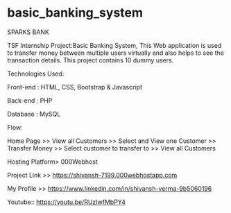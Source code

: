 # basic_banking_system
SPARKS BANK

TSF Internship Project:Basic Banking System, This Web application is used to transfer money between multiple users virtually and also helps to see the transaction details. This project contains 10 dummy users.

Technologies Used:

Front-end : HTML, CSS, Bootstrap & Javascript

Back-end : PHP

Database : MySQL

Flow:

Home Page >> View all Customers >> Select and View one Customer >> Transfer Money >> Select customer to transfer to >> View all Customers

Hosting Platform> 000Webhost

Project Link >> https://shivansh-7199.000webhostapp.com

My Profile >> https://www.linkedin.com/in/shivansh-verma-9b5060196

Youtube:: https://youtu.be/RUzIwfMbPY4
